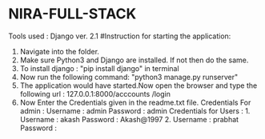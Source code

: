 # NIRA-FULL-STACK
Tools used : Django ver. 2.1
#Instruction for starting the application:
1. Navigate into the folder.
2. Make sure Python3 and Django are installed. If not then do the same.
3. To install django : "pip install django" in terminal
4. Now run the following command: "python3 manage.py runserver"
5. The application would have started.Now open the browser and type the following url : 127.0.0.1:8000/acccounts
   /login
6. Now Enter the Credentials given in the readme.txt file.
   Credentials For admin : Username : admin
                           Password : admin
   Credentials for Users : 1. Username : akash
                              Password : Akash@1997
                           2. Username : prabhat
                              Password : 
